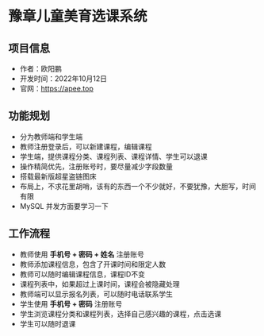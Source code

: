 # 豫章儿童美育选课系统

## 项目信息

- 作者：欧阳鹏
- 开发时间：2022年10月12日
- 官网：https://apee.top

## 功能规划

- 分为教师端和学生端
- 教师注册登录后，可以新建课程，编辑课程
- 学生端，提供课程分类、课程列表、课程详情、学生可以退课
- 操作精简优先，注册账号时，要尽量减少字段数量
- 搭载最新版超星盗链图床
- 布局上，不求花里胡哨，该有的东西一个不少就好，不要犹豫，大胆写，时间有限
- MySQL 并发方面要学习一下

## 工作流程

- 教师使用 **手机号 + 密码 + 姓名** 注册账号
- 教师添加课程信息，包含了开课时间和限定人数
- 教师可以随时编辑课程信息，课程ID不变
- 课程列表中，如果超过上课时间，课程会被隐藏处理
- 教师端可以显示报名列表，可以随时电话联系学生
- 学生使用 **手机号 + 密码** 注册账号
- 学生浏览课程分类和课程列表，选择自己感兴趣的课程，点击选课
- 学生可以随时退课
